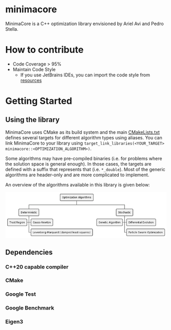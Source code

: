 # minimacore

MinimaCore is a C++ optimization library envisioned by Ariel Avi and Pedro Stella.

# How to contribute

- Code Coverage > 95%
- Maintain Code Style
    - If you use JetBrains IDEs, you can import the code style from [resources](resources/minimacore-code-style.xml)

# Getting Started

## Using the library

MinimaCore uses CMake as its build system and the main [CMakeLists.txt](CMakeLists.txt) defines several targets for
different algorithm types using aliases. You can link MinimaCore to your library
using `target_link_libraries(<YOUR_TARGET> minimacore::<OPTIMIZATION_ALGORITHM>)`.

Some algorithms may have pre-compiled binaries (i.e. for problems where the solution space is general enough). In those
cases, the targets are defined with a suffix that represents that (i.e. `*_double`). Most of the generic algorithms are
header-only and are more complicated to implement.

An overview of the algorithms available in this library is given below:

![](resources/algorithms_organogram.png)

## Dependencies

### C++20 capable compiler

### CMake

### Google Test

### Google Benchmark

### Eigen3